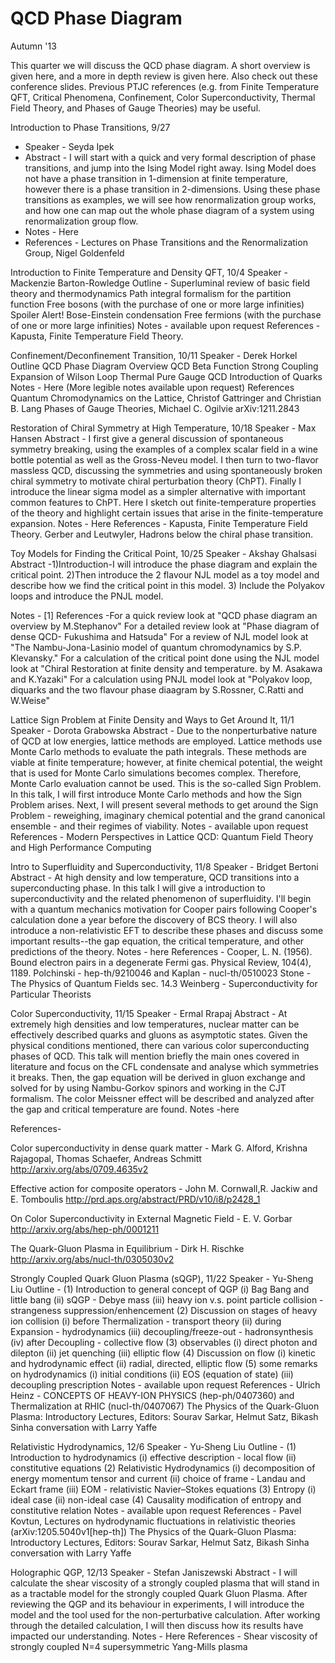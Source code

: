 <div id="globalWrapper">
	<div id="column-content">
<div id="content">
	<a name="top" id="top"></a>
			<h1 class="firstHeading">QCD Phase Diagram</h1>
	<div id="bodyContent">
		<div id="contentSub"></div>
		<dl><dt>Autumn '13

This quarter we will discuss the QCD phase diagram. A short overview is given here, and a more in depth review is given here. Also check out these conference slides. Previous PTJC references (e.g. from Finite Temperature QFT, Critical Phenomena, Confinement, Color Superconductivity, Thermal Field Theory, and Phases of Gauge Theories) may be useful.

</dt></dl>
<dl><dt>Introduction to Phase Transitions, 9/27
</dt></dl>
<ul><li>Speaker - Seyda Ipek
</li><li>
Abstract - I will start with a quick and very formal description of phase transitions, and jump into the Ising Model right away. Ising Model does not have a phase transition in 1-dimension at finite temperature, however there is a phase transition in 2-dimensions. Using these phase transitions as examples, we will see how renormalization group works, and how one can map out the whole phase diagram of a system using renormalization group flow.
</li><li>
Notes - Here
</li><li>
References - Lectures on Phase Transitions and the Renormalization Group, Nigel Goldenfeld
</li></ul>

Introduction to Finite Temperature and Density QFT, 10/4
Speaker - Mackenzie Barton-Rowledge
Outline -
Superluminal review of basic field theory and thermodynamics
Path integral formalism for the partition function
Free bosons (with the purchase of one or more large infinities)
Spoiler Alert! Bose-Einstein condensation
Free fermions (with the purchase of one or more large infinities)
Notes - available upon request
References - Kapusta, Finite Temperature Field Theory.

Confinement/Deconfinement Transition, 10/11
Speaker - Derek Horkel
Outline
QCD Phase Diagram Overview
QCD Beta Function
Strong Coupling Expansion of Wilson Loop
Thermal Pure Gauge QCD
Introduction of Quarks
Notes - Here (More legible notes available upon request)
References
Quantum Chromodynamics on the Lattice, Christof Gattringer and Christian B. Lang
Phases of Gauge Theories, Michael C. Ogilvie arXiv:1211.2843

Restoration of Chiral Symmetry at High Temperature, 10/18
Speaker - Max Hansen
Abstract - I first give a general discussion of spontaneous symmetry breaking, using the examples of a complex scalar field in a wine bottle potential as well as the Gross-Neveu model. I then turn to two-flavor massless QCD, discussing the symmetries and using spontaneously broken chiral symmetry to motivate chiral perturbation theory (ChPT). Finally I introduce the linear sigma model as a simpler alternative with important common features to ChPT. Here I sketch out finite-temperature properties of the theory and highlight certain issues that arise in the finite-temperature expansion.
Notes - Here
References - Kapusta, Finite Temperature Field Theory. Gerber and Leutwyler, Hadrons below the chiral phase transition.

Toy Models for Finding the Critical Point, 10/25
Speaker - Akshay Ghalsasi
Abstract -1)Introduction-I will introduce the phase diagram and explain the critical point.
2)Then introduce the 2 flavour NJL model as a toy model and describe how we find the critical point in this model. 3) Include the Polyakov loops and introduce the PNJL model.

Notes - [1]
References -For a quick review look at "QCD phase diagram an overview by M.Stephanov"
For a detailed review look at "Phase diagram of dense QCD- Fukushima and Hatsuda" For a review of NJL model look at "The Nambu-Jona-Lasinio model of quantum chromodynamics by S.P. Klevansky." For a calculation of the critical point done using the NJL model look at "Chiral Restoration at finite density and temperature. by M. Asakawa and K.Yazaki" For a calculation using PNJL model look at "Polyakov loop, diquarks and the two flavour phase diaagram by S.Rossner, C.Ratti and W.Weise"


Lattice Sign Problem at Finite Density and Ways to Get Around It, 11/1
Speaker - Dorota Grabowska
Abstract - Due to the nonperturbative nature of QCD at low energies, lattice methods are employed. Lattice methods use Monte Carlo methods to evaluate the path integrals. These methods are viable at finite temperature; however, at finite chemical potential, the weight that is used for Monte Carlo simulations becomes complex. Therefore, Monte Carlo evaluation cannot be used. This is the so-called Sign Problem. In this talk, I will first introduce Monte Carlo methods and how the Sign Problem arises. Next, I will present several methods to get around the Sign Problem - reweighing, imaginary chemical potential and the grand canonical ensemble - and their regimes of viability.
Notes - available upon request
References - Modern Perspectives in Lattice QCD: Quantum Field Theory and High Performance Computing

Intro to Superfluidity and Superconductivity, 11/8
Speaker - Bridget Bertoni
Abstract - At high density and low temperature, QCD transitions into a superconducting phase. In this talk I will give a introduction to superconductivity and the related phenomenon of superfluidity. I'll begin with a quantum mechanics motivation for Cooper pairs following Cooper's calculation done a year before the discovery of BCS theory. I will also introduce a non-relativistic EFT to describe these phases and discuss some important results--the gap equation, the critical temperature, and other predictions of the theory.
Notes - here
References -
Cooper, L. N. (1956). Bound electron pairs in a degenerate Fermi gas. Physical Review, 104(4), 1189.
Polchinski - hep-th/9210046 and Kaplan - nucl-th/0510023
Stone - The Physics of Quantum Fields sec. 14.3
Weinberg - Superconductivity for Particular Theorists

Color Superconductivity, 11/15
Speaker - Ermal Rrapaj
Abstract - At extremely high densities and low temperatures, nuclear matter can be effectively described quarks and gluons as asymptotic states. Given the physical conditions mentioned, there can various color superconducting phases of QCD. This talk will mention briefly the main ones covered in literature and focus on the CFL condensate and analyse which symmetries it breaks. Then, the gap equation will be derived in gluon exchange and solved for by using Nambu-Gorkov spinors and working in the CJT formalism. The color Meissner effect will be described and analyzed after the gap and critical temperature are found.
Notes -here

References-

Color superconductivity in dense quark matter - Mark G. Alford, Krishna Rajagopal, Thomas Schaefer, Andreas Schmitt
http://arxiv.org/abs/0709.4635v2

Effective action for composite operators - John M. Cornwall,R. Jackiw and E. Tomboulis
http://prd.aps.org/abstract/PRD/v10/i8/p2428_1

On Color Superconductivity in External Magnetic Field - E. V. Gorbar
http://arxiv.org/abs/hep-ph/0001211

The Quark-Gluon Plasma in Equilibrium - Dirk H. Rischke
http://arxiv.org/abs/nucl-th/0305030v2


Strongly Coupled Quark Gluon Plasma (sQGP), 11/22
Speaker - Yu-Sheng Liu
Outline -
(1) Introduction to general concept of QGP
(i) Bag Bang and little bang
(ii) sQGP - Debye mass
(iii) heavy ion v.s. point particle collision - strangeness suppression/enhencement
(2) Discussion on stages of heavy ion collision
(i) before Thermalization - transport theory
(ii) during Expansion - hydrodynamics
(iii) decoupling/freeze-out - hadronsynthesis
(iv) after Decoupling - collective flow
(3) observables
(i) direct photon and dilepton
(ii) jet quenching
(iii) elliptic flow
(4) Discussion on flow
(i) kinetic and hydrodynamic effect
(ii) radial, directed, elliptic flow
(5) some remarks on hydrodynamics
(i) initial conditions
(ii) EOS (equation of state)
(iii) decoupling prescription
Notes - available upon request
References -
Ulrich Heinz - CONCEPTS OF HEAVY-ION PHYSICS (hep-ph/0407360) and Thermalization at RHIC (nucl-th/0407067)
The Physics of the Quark-Gluon Plasma: Introductory Lectures, Editors: Sourav Sarkar, Helmut Satz, Bikash Sinha
conversation with Larry Yaffe

Relativistic Hydrodynamics, 12/6
Speaker - Yu-Sheng Liu
Outline -
(1) Introduction to hydrodynamics
(i) effective description - local flow
(ii) constitutive equations
(2) Relativistic Hydrodynamics
(i) decomposition of energy momentum tensor and current
(ii) choice of frame - Landau and Eckart frame
(iii) EOM - relativistic Navier–Stokes equations
(3) Entropy
(i) ideal case
(ii) non-ideal case
(4) Causality
modification of entropy and constitutive relation
Notes - available upon request
References -
Pavel Kovtun, Lectures on hydrodynamic fluctuations in relativistic theories (arXiv:1205.5040v1[hep-th])
The Physics of the Quark-Gluon Plasma: Introductory Lectures, Editors: Sourav Sarkar, Helmut Satz, Bikash Sinha
conversation with Larry Yaffe

Holographic QGP, 12/13
Speaker - Stefan Janiszewski
Abstract - I will calculate the shear viscosity of a strongly coupled plasma that will stand in as a tractable model for the strongly coupled Quark Gluon Plasma. After reviewing the QGP and its behaviour in experiments, I will introduce the model and the tool used for the non-perturbative calculation. After working through the detailed calculation, I will then discuss how its results have impacted our understanding.
Notes - Here
References - Shear viscosity of strongly coupled N=4 supersymmetric Yang-Mills plasma
